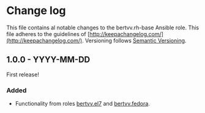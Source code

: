 # Change log

This file contains al notable changes to the bertvv.rh-base Ansible role. This file adheres to the guidelines of [http://keepachangelog.com/](http://keepachangelog.com/). Versioning follows [Semantic Versioning](http://semver.org/).

## 1.0.0 - YYYY-MM-DD

First release!

### Added

- Functionality from roles [bertvv.el7](https://galaxy.ansible.com/bertvv/el7) and [bertvv.fedora](https://galaxy.ansible.com/bertvv/fedora).

